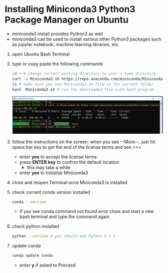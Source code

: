 # Installing Miniconda3 Python3 Package Manager on Ubuntu

- miniconda3 install provides Python3 as well
- miniconda3 can be used to install various other Python3 packages such as jupyter notebook, machine learning libraries, etc.

1. open Ubuntu Bash Terminal
2. type or copy paste the following commands

    ```bash
    cd ~ # change current working directory to user's home directory
    curl -o Miniconda3.sh https://repo.anaconda.com/miniconda/Miniconda3-latest-Linux-x86_64.sh
    ls # make sure you see Miniconda3.sh file in the current folder
    bash  Miniconda3.sh # run the downloaded file with bash program
    ```

    ![Minicodna Install](Miniconda-Install.png)

3. follow the instructions on the screen; when you see --More--, just hit space bar key to get the end of the license terms and see >>>
    - enter **yes** to accept the license terms
    - press **ENTER key** to confirm the default location
        - this may take a while
    - enter **yes** to initialize Miniconda3

4. close and reopen Terminal once Miniconda3 is installed
5. check current conda version installed

    ```bash
    conda --version
    ```

    - if you see conda command not found error close and start a new bash terminal and type the command again

6. check python installed

    ```bash
    python --version # you should see Python 3.x.x
    ```

7. update conda

    ```bash
    conda update conda
    ```

    - enter **y** if asked to Proceed
